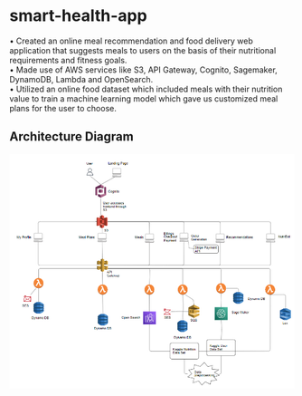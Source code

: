 # smart-health-app

• Created an online meal recommendation and food delivery web application that suggests meals to users on the basis of their nutritional requirements and fitness goals.<br>
• Made use of AWS services like S3, API Gateway, Cognito, Sagemaker, DynamoDB, Lambda and OpenSearch.<br>
• Utilized an online food dataset which included meals with their nutrition value to train a machine learning model which gave us customized meal plans for the user to choose.

## Architecture Diagram

![Alt text](https://github.com/shanthisree0315/smart-health-app-git-main/blob/master/architecture-diagram.jpg "Optional Title")
